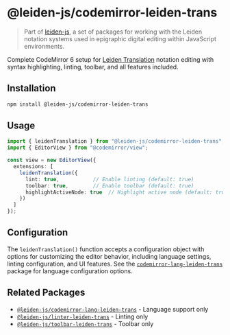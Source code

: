 # @leiden-js/codemirror-leiden-trans

> Part of [leiden-js](https://github.com/cceh/leiden-js), a set of packages for working with the Leiden notation systems used in epigraphic digital editing within JavaScript environments.

Complete CodeMirror 6 setup for [Leiden Translation](https://papyri.info/docs/leiden_plus_translation) notation editing
with syntax highlighting, linting, toolbar, and all features included.

## Installation

```bash
npm install @leiden-js/codemirror-leiden-trans
```

## Usage

```typescript
import { leidenTranslation } from "@leiden-js/codemirror-leiden-trans";
import { EditorView } from "@codemirror/view";

const view = new EditorView({
  extensions: [
    leidenTranslation({
      lint: true,           // Enable linting (default: true)
      toolbar: true,        // Enable toolbar (default: true)
      highlightActiveNode: true  // Highlight active node (default: true)
    })
  ]
});
```

## Configuration

The `leidenTranslation()` function accepts a configuration object with options for customizing the editor behavior,
including language settings, linting configuration, and UI features. See the
[`codemirror-lang-leiden-trans`](https://github.com/cceh/leiden-js/tree/main/packages/codemirror-lang-leiden-trans)
package for language configuration options.

## Related Packages

- [`@leiden-js/codemirror-lang-leiden-trans`](https://github.com/cceh/leiden-js/tree/main/packages/codemirror-lang-leiden-trans) - Language support only
- [`@leiden-js/linter-leiden-trans`](https://github.com/cceh/leiden-js/tree/main/packages/linter-leiden-trans) - Linting only
- [`@leiden-js/toolbar-leiden-trans`](https://github.com/cceh/leiden-js/tree/main/packages/toolbar-leiden-trans) - Toolbar only